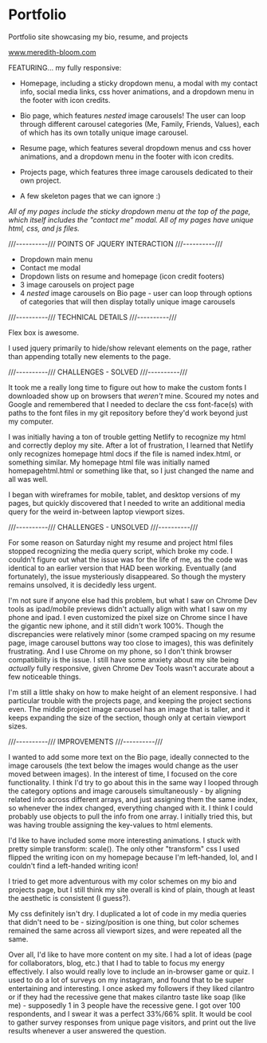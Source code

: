 # Portfolio
Portfolio site showcasing my bio, resume, and projects

www.meredith-bloom.com

FEATURING... my fully responsive:
 - Homepage,
    including a sticky dropdown menu,
    a modal with my contact info,
    social media links,
    css hover animations,
    and a dropdown menu in the footer with icon credits.

 - Bio page,
    which features *nested* image carousels!
    The user can loop through different carousel categories (Me, Family, Friends, Values), each of which has its own totally unique image carousel.

 - Resume page,
    which features several dropdown menus and css hover animations,
    and a dropdown menu in the footer with icon credits.

 - Projects page,
    which features three image carousels dedicated to their own project.

 - A few skeleton pages that we can ignore :)

*All of my pages include the sticky dropdown menu at the top of the page, which itself includes the "contact me" modal.*
*All of my pages have unique html, css, and js files.*


///----------///  POINTS OF JQUERY INTERACTION  ///----------///
- Dropdown main menu
- Contact me modal
- Dropdown lists on resume and homepage (icon credit footers)
- 3 image carousels on project page
- 4 *nested* image carousels on Bio page - user can loop through options of categories that will then display totally unique image carousels



///----------///  TECHNICAL DETAILS ///----------///

Flex box is awesome.

I used jquery primarily to hide/show relevant elements on the page, rather than appending totally new elements to the page.


///----------///  CHALLENGES - SOLVED  ///----------///

It took me a really long time to figure out how to make the custom fonts I downloaded show up on browsers that *weren't* mine. Scoured my notes and Google and remembered that I needed to declare the css font-face(s) with paths to the font files in my git repository before they'd work beyond just my computer.

I was initially having a ton of trouble getting Netlify to recognize my html and correctly deploy my site. After a lot of frustration, I learned that Netlify only recognizes homepage html docs if the file is named index.html, or something similar. My homepage html file was initially named homepagehtml.html or something like that, so I just changed the name and all was well.

I began with wireframes for mobile, tablet, and desktop versions of my pages, but
quickly discovered that I needed to write an additional media query for the weird in-between laptop viewport sizes.


///----------///  CHALLENGES - UNSOLVED  ///----------///

For some reason on Saturday night my resume and project html files stopped recognizing the media query script, which broke my code. I couldn't figure out what the issue was for the life of me, as the code was identical to an earlier version that HAD been working. Eventually (and fortunately), the issue mysteriously disappeared. So though the mystery remains unsolved, it is decidedly less urgent.

I'm not sure if anyone else had this problem, but what I saw on Chrome Dev tools as ipad/mobile previews didn't actually align with what I saw on my phone and ipad. I even customized the pixel size on Chrome since I have the gigantic new iphone, and it still didn't work 100%. Though the discrepancies were relatively minor (some cramped spacing on my resume page, image carousel buttons way too close to images), this was definitely frustrating. And I use Chrome on my phone, so I don't think browser compatibility is the issue. I still have some anxiety about my site being *actually* fully responsive, given Chrome Dev Tools wasn't accurate about a few noticeable things.

I'm still a little shaky on how to make height of an element responsive. I had particular trouble with the projects page, and keeping the project sections even. The middle project image carousel has an image that is taller, and it keeps expanding the size of the section, though only at certain viewport sizes.


///----------/// IMPROVEMENTS ///----------///

I wanted to add some more text on the Bio page, ideally connected to the image carousels (the text below the images would change as the user moved between images). In the interest of time, I focused on the core functionality. I think I'd try to go about this in the same way I looped through the category options and image carousels simultaneously - by aligning related info across different arrays, and just assigning them the same index, so whenever the index changed, everything changed with it. I think I could probably use objects to pull the info from one array. I initially tried this, but was having trouble assigning the key-values to html elements.

I'd like to have included some more interesting animations. I stuck with pretty simple transform: scale(). The only other "transform" css I used flipped the writing icon on my homepage because I'm left-handed, lol, and I couldn't find a left-handed writing icon!

I tried to get more adventurous with my color schemes on my bio and projects page, but I still think my site overall is kind of plain, though at least the aesthetic is consistent (I guess?).

My css definitely isn't dry. I duplicated a lot of code in my media queries that didn't need to be - sizing/position is one thing, but color schemes remained the same across all viewport sizes, and were repeated all the same.

Over all, I'd like to have more content on my site. I had a lot of ideas (page for collaborators, blog, etc.) that I had to table to focus my energy effectively. I also would really love to include an in-browser game or quiz. I used to do a lot of surveys on my instagram, and found that to be super entertaining and interesting. I once asked my followers if they liked cilantro or if they had the recessive gene that makes cilantro taste like soap (like me) - supposedly 1 in 3 people have the recessive gene. I got over 100 respondents, and I swear it was a perfect 33%/66% split. It would be cool to gather survey responses from unique page visitors, and print out the live results whenever a user answered the question.
